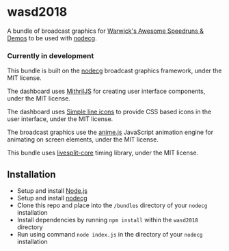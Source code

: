 # wasd2018

A bundle of broadcast graphics for 
[Warwick's Awesome Speedruns & Demos](https://uwcs.co.uk/events/wasd-2018) to be
used with [nodecg](https://nodecg.com).

### Currently in development

This bundle is built on the [nodecg](https://nodecg.com) broadcast graphics
framework, under the MIT license.

The dashboard uses [MithrilJS](https://mithril.js.org) for creating user interface
components, under the  MIT license.

The dashboard uses [Simple line icons](http://simplelineicons.com) to provide CSS
based icons in the user interface, under the MIT license.

The broadcast graphics use the [anime.js](http://animejs.com) JavaScript animation
engine for animating on screen elements, under the MIT license.

This bundle uses [livesplit-core](https://github.com/LiveSplit/livesplit-core)
timing library, under the MIT license.

## Installation

* Setup and install [Node.js](https://nodejs.org)
* Setup and install [nodecg](https://nodecg.com)
* Clone this repo and place into the `/bundles` directory of your `nodecg`
installation
* Install dependencies by running `npm install` within the `wasd2018` directory
* Run using command `node index.js` in the directory of your `nodecg` installation
